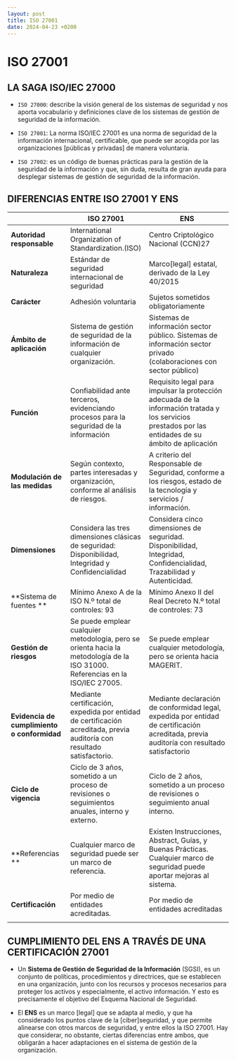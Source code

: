 ```yaml
---
layout: post
title: ISO 27001
date: 2024-04-23 +0200
---
```


# ISO 27001
## LA SAGA ISO/IEC 27000
- `ISO 27000`: describe la visión general de los sistemas de seguridad y nos aporta vocabulario y definiciones clave de los sistemas de gestión de seguridad de la información.

- `ISO 27001`: La norma ISO/IEC 27001 es una norma de seguridad de la información internacional, certificable, que puede ser acogida por las organizaciones [públicas y privadas] de manera voluntaria.

- `ISO 27002`: es un código de buenas prácticas para la gestión de la seguridad de la información y que, sin duda, resulta de gran ayuda para desplegar sistemas de gestión de seguridad de la información.

## DIFERENCIAS ENTRE ISO 27001 Y ENS
||**ISO 27001**|**ENS**|
|-|------|------|
|**Autoridad responsable**|International Organization of Standardization.(ISO) |Centro Criptológico Nacional (CCN)27|
|**Naturaleza**|Estándar de seguridad internacional de seguridad |Marco[legal] estatal, derivado de la Ley 40/2015|
|**Carácter**|Adhesión voluntaria |Sujetos sometidos obligatoriamente|
|**Ámbito de aplicación**|Sistema de gestión de seguridad de la información de cualquier organización.|Sistemas de información sector público.  Sistemas de información sector privado (colaboraciones con sector público) |
|**Función**|Confiabilidad ante terceros, evidenciando procesos para la seguridad de la información|Requisito legal para impulsar la protección adecuada de la información tratada y los servicios prestados por las entidades de su ámbito de aplicación |
|**Modulación de las medidas**|Según contexto, partes interesadas y organización, conforme al análisis de riesgos.| A criterio del Responsable de Seguridad, conforme a los riesgos, estado de la tecnología y servicios / información. |
| **Dimensiones**                             | Considera las tres dimensiones clásicas de seguridad: Disponibilidad, Integridad y Confidencialidad                            | Considera cinco dimensiones de seguridad. Disponibilidad, Integridad, Confidencialidad, Trazabilidad y Autenticidad.                      |   |   |
| **Sistema de fuentes **                     | Mínimo Anexo A de la ISO  N.º total de controles: 93                                                                           | Mínimo Anexo II del Real Decreto  N.º total de controles: 73                                                                              |   |   |
| **Gestión de riesgos**                      | Se puede emplear cualquier metodología, pero se orienta hacia la metodología de la ISO 31000. Referencias en la ISO/IEC 27005. | Se puede emplear cualquier metodología, pero se orienta hacia MAGERIT.                                                                    |   |   |
| **Evidencia de cumplimiento o conformidad** | Mediante certificación, expedida por entidad de certificación acreditada, previa auditoría con resultado satisfactorio.        | Mediante declaración de conformidad legal, expedida por entidad de certificación acreditada, previa auditoría con resultado satisfactorio |   |   |
| **Ciclo de vigencia**                       | Ciclo de 3 años, sometido a un proceso de revisiones o seguimientos anuales, interno y externo.                                | Ciclo de 2 años, sometido a un proceso de revisiones o seguimiento anual interno.                                                         |   |   |
| **Referencias **                            | Cualquier marco de seguridad puede ser un marco de referencia.                                                                 | Existen Instrucciones, Abstract, Guías, y Buenas Prácticas. Cualquier marco de seguridad puede aportar mejoras al sistema.                |   |   |
| **Certificación**                           | Por medio de entidades acreditadas.                                                                                            | Por medio de entidades acreditadas                                                                                                        |   |   |
|                                         |                                                                                                                                |                                                                                                                                           |   |   |


## CUMPLIMIENTO DEL ENS A TRAVÉS DE UNA CERTIFICACIÓN 27001

- Un **Sistema de Gestión de Seguridad de la Información** (SGSI), es un conjunto de políticas, procedimientos y directrices, que se establecen en una organización, junto con los recursos y procesos necesarios para proteger los activos y especialmente, el activo información. Y esto es precisamente el objetivo del Esquema Nacional de Seguridad. 

- El **ENS** es un marco [legal] que se adapta al medio, y que ha considerado los puntos clave de la [ciber]seguridad, y que permite alinearse con otros marcos de seguridad, y entre ellos la ISO 27001. Hay que considerar, no obstante, ciertas diferencias entre ambos, que obligarán a hacer adaptaciones en el sistema de gestión de la organización. 

